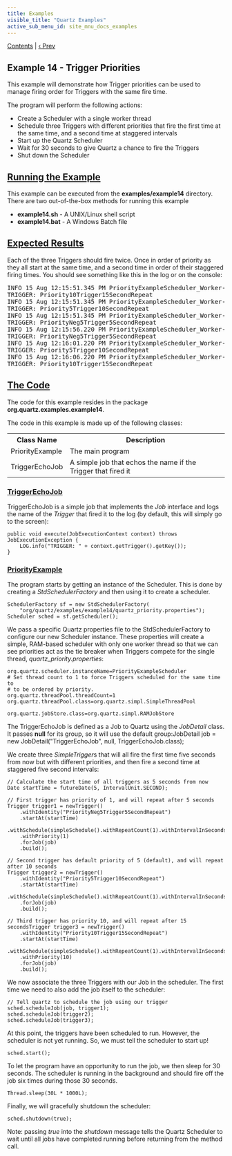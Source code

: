 ```yaml
---
title: Examples
visible_title: "Quartz Examples"
active_sub_menu_id: site_mnu_docs_examples
---
```

<div class="secNavPanel">
          <a href=".">Contents</a> |
	  <a href="Example6.html">&lsaquo;&nbsp;Prev</a>
</div>

## Example 14 - Trigger Priorities

This example will demonstrate how Trigger priorities can be used to manage firing order for Triggers with the same fire time.

The program will perform the following actions:

+ Create a Scheduler with a single worker thread
+ Schedule three Triggers with different priorities that fire the first time at the same time, and a second time at staggered intervals
+ Start up the Quartz Scheduler
+ Wait for 30 seconds to give Quartz a chance to fire the Triggers
+ Shut down the Scheduler



## [Running the Example](#Example14-RunningtheExample)

This example can be executed from the **examples/example14** directory.   There are two out-of-the-box methods for running this example


+ **example14.sh** &#45; A UNIX/Linux shell script
+ **example14.bat** &#45; A Windows Batch file



## [Expected Results](#Example14-ExpectedResults)

Each of the three Triggers should fire twice. Once in order of priority as they all start at the same time, and a second time in order of their staggered firing times. You should see something like this in the log or on the console:

<pre>
INFO 15 Aug 12:15:51.345 PM PriorityExampleScheduler_Worker-0 org.quartz.examples.example14.TriggerEchoJob
TRIGGER: Priority10Trigger15SecondRepeat
INFO 15 Aug 12:15:51.345 PM PriorityExampleScheduler_Worker-0 org.quartz.examples.example14.TriggerEchoJob
TRIGGER: Priority5Trigger10SecondRepeat
INFO 15 Aug 12:15:51.345 PM PriorityExampleScheduler_Worker-0 org.quartz.examples.example14.TriggerEchoJob
TRIGGER: PriorityNeg5Trigger5SecondRepeat
INFO 15 Aug 12:15:56.220 PM PriorityExampleScheduler_Worker-0 org.quartz.examples.example14.TriggerEchoJob
TRIGGER: PriorityNeg5Trigger5SecondRepeat
INFO 15 Aug 12:16:01.220 PM PriorityExampleScheduler_Worker-0 org.quartz.examples.example14.TriggerEchoJob
TRIGGER: Priority5Trigger10SecondRepeat
INFO 15 Aug 12:16:06.220 PM PriorityExampleScheduler_Worker-0 org.quartz.examples.example14.TriggerEchoJob
TRIGGER: Priority10Trigger15SecondRepeat
</pre>



## [The Code](#Example14-TheCode)

The code for this example resides in the package **org.quartz.examples.example14**.

The code in this example is made up of the following classes:

<table><tbody>
<tr>
<th> Class Name </th>
<th> Description </th>
</tr>
<tr>
<td> PriorityExample </td>
<td> The main program </td>
</tr>

<tr>
<td> TriggerEchoJob </td>
<td> A simple job that echos the name if the Trigger that fired it </td>
</tr>
</tbody></table>

### [TriggerEchoJob](#Example14-TriggerEchoJob)

TriggerEchoJob is a simple job that implements the *Job* interface and logs the name of the *Trigger* that fired it to the log (by default, this will simply go to the screen):


<pre class="prettyprint highlight"><code class="language-java" data-lang="java">public void execute(JobExecutionContext context) throws JobExecutionException {
    LOG.info("TRIGGER: " + context.getTrigger().getKey());
}
</code></pre>


### [PriorityExample](#Example14-PriorityExample)

The program starts by getting an instance of the Scheduler.  This is done by creating a *StdSchedulerFactory* and then using it to create a scheduler.


<pre class="prettyprint highlight"><code class="language-java" data-lang="java">SchedulerFactory sf = new StdSchedulerFactory(
    "org/quartz/examples/example14/quartz_priority.properties");
Scheduler sched = sf.getScheduler();
</code></pre>


We pass a specific Quartz properties file to the StdSchedulerFactory to configure our new Scheduler instance.   These properties will create a simple, RAM-based scheduler with only one worker thread so that we can see priorities act as the tie breaker when Triggers compete for the single thread, *quartz_priority.properties*:


<pre class="prettyprint highlight"><code class="language-java" data-lang="java">org.quartz.scheduler.instanceName=PriorityExampleScheduler
# Set thread count to 1 to force Triggers scheduled for the same time to
# to be ordered by priority.
org.quartz.threadPool.threadCount=1
org.quartz.threadPool.class=org.quartz.simpl.SimpleThreadPool

org.quartz.jobStore.class=org.quartz.simpl.RAMJobStore
</code></pre>


The TriggerEchoJob is defined as a Job to Quartz using the *JobDetail* class.  It passes **null** for its group, so it will use the default group:JobDetail job = new JobDetail("TriggerEchoJob", null, TriggerEchoJob.class);

We create three *SimpleTrigger*s that will all fire the first time five seconds from now but with different priorities, and then fire a second time at staggered five second intervals:


<pre class="prettyprint highlight"><code class="language-java" data-lang="java">// Calculate the start time of all triggers as 5 seconds from now
Date startTime = futureDate(5, IntervalUnit.SECOND);

// First trigger has priority of 1, and will repeat after 5 seconds
Trigger trigger1 = newTrigger()
    .withIdentity("PriorityNeg5Trigger5SecondRepeat")
    .startAt(startTime)
    .withSchedule(simpleSchedule().withRepeatCount(1).withIntervalInSeconds(5))
    .withPriority(1)
    .forJob(job)
    .build();

// Second trigger has default priority of 5 (default), and will repeat after 10 seconds
Trigger trigger2 = newTrigger()
    .withIdentity("Priority5Trigger10SecondRepeat")
    .startAt(startTime)
    .withSchedule(simpleSchedule().withRepeatCount(1).withIntervalInSeconds(10))
    .forJob(job)
    .build();

// Third trigger has priority 10, and will repeat after 15 secondsTrigger trigger3 = newTrigger()
    .withIdentity("Priority10Trigger15SecondRepeat")
    .startAt(startTime)
    .withSchedule(simpleSchedule().withRepeatCount(1).withIntervalInSeconds(15))
    .withPriority(10)
    .forJob(job)
    .build();
</code></pre>


We now associate the three Triggers with our Job in the scheduler. The first time we need to also add the job itself to the scheduler:


<pre class="prettyprint highlight"><code class="language-java" data-lang="java">// Tell quartz to schedule the job using our trigger
sched.scheduleJob(job, trigger1);
sched.scheduleJob(trigger2);
sched.scheduleJob(trigger3);
</code></pre>


At this point, the triggers have been scheduled to run. However, the scheduler is not yet running. So, we must tell the scheduler to start up&#33;


<pre class="prettyprint highlight"><code class="language-java" data-lang="java">sched.start();
</code></pre>


To let the program have an opportunity to run the job, we then sleep for 30 seconds. The scheduler is running in the background and should fire off the job six times during those 30 seconds.


<pre class="prettyprint highlight"><code class="language-java" data-lang="java">Thread.sleep(30L * 1000L);
</code></pre>


Finally, we will gracefully shutdown the scheduler:


<pre class="prettyprint highlight"><code class="language-java" data-lang="java">sched.shutdown(true);
</code></pre>


Note:  passing *true* into the *shutdown* message tells the Quartz Scheduler to wait until all jobs have completed running before returning from the method call.
